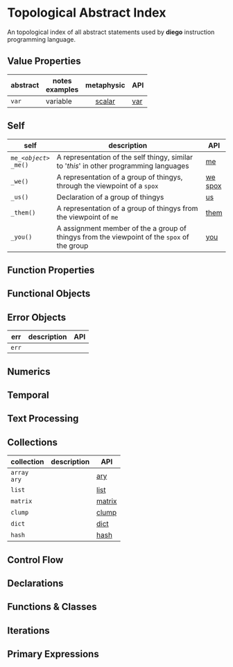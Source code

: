 # Topological Abstract Index

An topological index of all abstract statements used by **diego** instruction programming language.

## <a name="Value_Properties"></a> Value Properties

| abstract | notes<br>examples | metaphysic | API |
| --- | --- | :-: | --- | 
| `var` | variable | [scalar](../metaphysic/obj/scalar.md) | [var](./obj/var.md) |


## Self

| self | description | API |
| --- | --- | --- |
| `me_`*`<object>`*<br>`_me()` | A representation of the self thingy, similar to '*this*' in other programming languages | [me](./special/me.md) |
| `_we()` | A representation of a group of thingys, through the viewpoint of a `spox` | [we](../metaphysic/special/we.md)<br>[spox](../metaphysic/obj/spox.md) |
| `_us()` | Declaration of a group of thingys | [us](../metaphysic/special/us.md) |
| `_them()` | A representation of a group of thingys from the viewpoint of `me` | [them](../metaphysic/special/them.md) |
| `_you()` | A assignment member of the a group of thingys from the viewpoint of the `spox` of the group | [you](../metaphysic/special/you.md) |

## <a name="Function_Properties"></a> Function Properties


## <a name="Functional_Objects"></a> Functional Objects

## <a name="Error_Objects"></a> Error Objects

| err | description | API |
| --- | --- | --- |
| `err` | | |

## <a name="Numerics"></a> Numerics

## <a name="Temporal"></a> Temporal

## <a name="Text Processing"></a> Text Processing

## <a name="Collections"></a> Collections

| collection | description | API |
| --- | --- | --- |
| `array`<br>`ary` | | [ary](./obj/ary.md) |
| `list` | | [list](./obj/list.md) |
| `matrix` | | [matrix](./obj/matrix.md) |
| `clump` | | [clump](./obj/clump.md) |
| `dict` | | [dict](./obj/dict.md) |
| `hash` | | [hash](./obj/hash.md) |

## <a name="Control Flow"></a> Control Flow

## <a name="Declarations"></a> Declarations

## <a name="Functions_Classes"></a> Functions & Classes

## <a name="Iterations"></a> Iterations

## <a name="primary_expressions"></a> Primary Expressions



